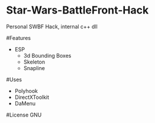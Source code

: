 # Star-Wars-BattleFront-Hack

Personal SWBF Hack, internal c++ dll

#Features
  - ESP
    - 3d Bounding Boxes
    - Skeleton
    - Snapline

#Uses
  - Polyhook
  - DirectXToolkit
  - DaMenu
  
#License
GNU
